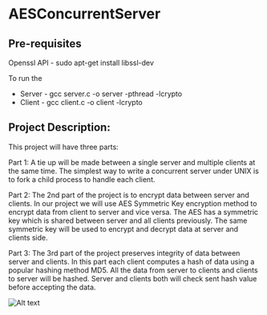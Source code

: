 # AESConcurrentServer

## Pre-requisites
Openssl API - sudo apt-get install libssl-dev

To run the 
* Server - gcc server.c -o server -pthread -lcrypto
* Client - gcc client.c -o client -lcrypto

## Project Description:
This project will have three parts:

Part 1: A tie up will be made between a single server and multiple clients at the same time. The simplest way to write a concurrent server under UNIX is to fork a child process to handle each client.

Part 2: The 2nd part of the project is to encrypt data between server and clients. In our project we will use AES Symmetric Key encryption method to encrypt data from client to server and vice versa. The AES has a symmetric key which is shared between server and all clients previously. The same symmetric key will be used to encrypt and decrypt data at server and clients side.

Part 3: The 3rd part of the project preserves integrity of data between server and clients. In this part each client computes a hash of data using a popular hashing method MD5. All the data from server to clients and clients to server will be hashed. Server and clients both will check sent hash value before accepting the data.

![Alt text](/AESConcurrentServer/blob/main/SS.jpg?raw=true "Screenshot")
